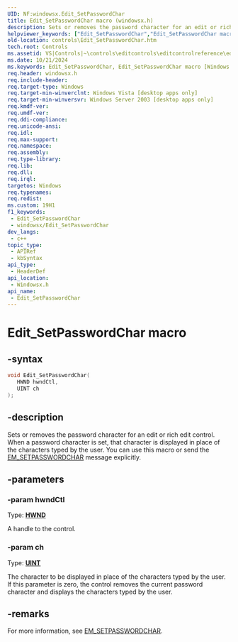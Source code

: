 ```yaml
---
UID: NF:windowsx.Edit_SetPasswordChar
title: Edit_SetPasswordChar macro (windowsx.h)
description: Sets or removes the password character for an edit or rich edit control. When a password character is set, that character is displayed in place of the characters typed by the user. You can use this macro or send the EM_SETPASSWORDCHAR message explicitly.
helpviewer_keywords: ["Edit_SetPasswordChar","Edit_SetPasswordChar macro [Windows Controls]","_win32_Edit_SetPasswordChar","_win32_Edit_SetPasswordChar_cpp","controls.Edit_SetPasswordChar","controls._win32_Edit_SetPasswordChar","windowsx/Edit_SetPasswordChar"]
old-location: controls\Edit_SetPasswordChar.htm
tech.root: Controls
ms.assetid: VS|Controls|~\controls\editcontrols\editcontrolreference\editcontrolmacros\edit_setpasswordchar.htm
ms.date: 10/21/2024
ms.keywords: Edit_SetPasswordChar, Edit_SetPasswordChar macro [Windows Controls], _win32_Edit_SetPasswordChar, _win32_Edit_SetPasswordChar_cpp, controls.Edit_SetPasswordChar, controls._win32_Edit_SetPasswordChar, windowsx/Edit_SetPasswordChar
req.header: windowsx.h
req.include-header: 
req.target-type: Windows
req.target-min-winverclnt: Windows Vista [desktop apps only]
req.target-min-winversvr: Windows Server 2003 [desktop apps only]
req.kmdf-ver: 
req.umdf-ver: 
req.ddi-compliance: 
req.unicode-ansi: 
req.idl: 
req.max-support: 
req.namespace: 
req.assembly: 
req.type-library: 
req.lib: 
req.dll: 
req.irql: 
targetos: Windows
req.typenames: 
req.redist: 
ms.custom: 19H1
f1_keywords:
 - Edit_SetPasswordChar
 - windowsx/Edit_SetPasswordChar
dev_langs:
 - c++
topic_type:
 - APIRef
 - kbSyntax
api_type:
 - HeaderDef
api_location:
 - Windowsx.h
api_name:
 - Edit_SetPasswordChar
---
```


# Edit_SetPasswordChar macro

## -syntax

```cpp
void Edit_SetPasswordChar(
   HWND hwndCtl,
   UINT ch
);
```


## -description

Sets or removes the password character for an edit or rich edit control. When a password character is set, that character is displayed in place of the characters typed by the user. You can use this macro or send the <a href="/windows/desktop/Controls/em-setpasswordchar">EM_SETPASSWORDCHAR</a> message explicitly.

## -parameters

### -param hwndCtl

Type: <b><a href="/windows/desktop/WinProg/windows-data-types">HWND</a></b>

A handle to the control.

### -param ch

Type: <b><a href="/windows/desktop/WinProg/windows-data-types">UINT</a></b>

The character to be displayed in place of the characters typed by the user. If this parameter is zero, the control removes the current password character and displays the characters typed by the user.

## -remarks

For more information, see <a href="/windows/desktop/Controls/em-setpasswordchar">EM_SETPASSWORDCHAR</a>.
